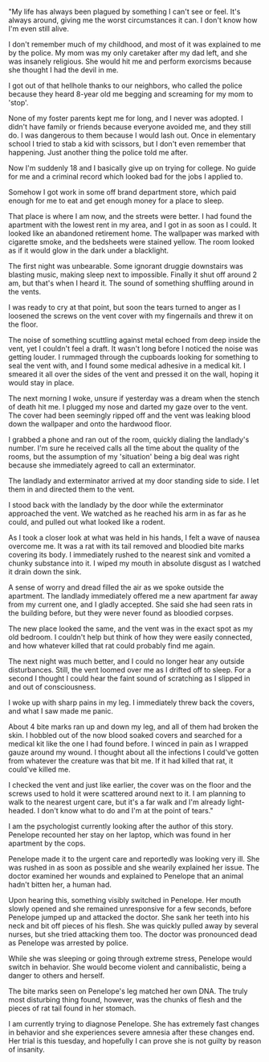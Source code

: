 "My life has always been plagued by something I can't see or feel. It's always around, giving me the worst circumstances it can. I don't know how I'm even still alive.


I don't remember much of my childhood, and most of it was explained to me by the police. My mom was my only caretaker after my dad left, and she was insanely religious. She would hit me and perform exorcisms because she thought I had the devil in me.


I got out of that hellhole thanks to our neighbors, who called the police because they heard 8-year old me begging and screaming for my mom to 'stop'.


None of my foster parents kept me for long, and I never was adopted. I didn't have family or friends because everyone avoided me, and they still do. I was dangerous to them because I would lash out. Once in elementary school I tried to stab a kid with scissors, but I don't even remember that happening. Just another thing the police told me after.


Now I'm suddenly 18 and I basically give up on trying for college. No guide for me and a criminal record which looked bad for the jobs I applied to.


Somehow I got work in some off brand department store, which paid enough for me to eat and get enough money for a place to sleep.


That place is where I am now, and the streets were better. I had found the apartment with the lowest rent in my area, and I got in as soon as I could. It looked like an abandoned retirement home. The wallpaper was marked with cigarette smoke, and the bedsheets were stained yellow. The room looked as if it would glow in the dark under a blacklight.


The first night was unbearable. Some ignorant druggie downstairs was blasting music, making sleep next to impossible. Finally it shut off around 2 am, but that's when I heard it. The sound of something shuffling around in the vents. 


I was ready to cry at that point, but soon the tears turned to anger as I loosened the screws on the vent cover with my fingernails and threw it on the floor.


The noise of something scuttling against metal echoed from deep inside the vent, yet I couldn't feel a draft. It wasn't long before I noticed the noise was getting louder. I rummaged through the cupboards looking for something to seal the vent with, and I found some medical adhesive in a medical kit. I smeared it all over the sides of the vent and pressed it on the wall, hoping it would stay in place.


The next morning I woke, unsure if yesterday was a dream when the stench of death hit me. I plugged my nose and darted my gaze over to the vent. The cover had been seemingly ripped off and the vent was leaking blood down the wallpaper and onto the hardwood floor.


I grabbed a phone and ran out of the room, quickly dialing the landlady's number. I'm sure he received calls all the time about the quality of the rooms, but the assumption of my 'situation' being a big deal was right because she immediately agreed to call an exterminator.


The landlady and exterminator arrived at my door standing side to side. I let them in and directed them to the vent. 


I stood back with the landlady by the door while the exterminator approached the vent. We watched as he reached his arm in as far as he could, and pulled out what looked like a rodent.


As I took a closer look at what was held in his hands, I felt a wave of nausea overcome me. It was a rat with its tail removed and bloodied bite marks covering its body. I immediately rushed to the nearest sink and vomited a chunky substance into it. I wiped my mouth in absolute disgust as I watched it drain down the sink.


A sense of worry and dread filled the air as we spoke outside the apartment. The landlady immediately offered me a new apartment far away from my current one, and I gladly accepted. She said she had seen rats in the building before, but they were never found as bloodied corpses.


The new place looked the same, and the vent was in the exact spot as my old bedroom. I couldn't help but think of how they were easily connected, and how whatever killed that rat could probably find me again.


The next night was much better, and I could no longer hear any outside disturbances. Still, the vent loomed over me as I drifted off to sleep. For a second I thought I could hear the faint sound of scratching as I slipped in and out of consciousness.


I woke up with sharp pains in my leg. I immediately threw back the covers, and what I saw made me panic.


About 4 bite marks ran up and down my leg, and all of them had broken the skin. I hobbled out of the now blood soaked covers and searched for a medical kit like the one I had found before. I winced in pain as I wrapped gauze around my wound. I thought about all the infections I could've gotten from whatever the creature was that bit me. If it had killed that rat, it could've killed me.


I checked the vent and just like earlier, the cover was on the floor and the screws used to hold it were scattered around next to it. I am planning to walk to the nearest urgent care, but it's a far walk and I'm already light-headed. I don't know what to do and I'm at the point of tears."


I am the psychologist currently looking after the author of this story. Penelope recounted her stay on her laptop, which was found in her apartment by the cops.


Penelope made it to the urgent care and reportedly was looking very ill. She was rushed in as soon as possible and she wearily explained her issue. The doctor examined her wounds and explained to Penelope that an animal hadn't bitten her, a human had.


Upon hearing this, something visibly switched in Penelope. Her mouth slowly opened and she remained unresponsive for a few seconds, before Penelope jumped up and attacked the doctor. She sank her teeth into his neck and bit off pieces of his flesh. She was quickly pulled away by several nurses, but she tried attacking them too. The doctor was pronounced dead as Penelope was arrested by police.


While she was sleeping or going through extreme stress, Penelope would switch in behavior. She would become violent and cannibalistic, being a danger to others and herself. 


The bite marks seen on Penelope's leg matched her own DNA. The truly most disturbing thing found, however, was the chunks of flesh and the pieces of rat tail found in her stomach.


I am currently trying to diagnose Penelope. She has extremely fast changes in behavior and she experiences severe amnesia after these changes end. Her trial is this tuesday, and hopefully I can prove she is not guilty by reason of insanity.